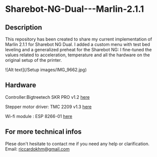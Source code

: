 # Sharebot-NG-Dual---Marlin-2.1.1

## Description
This repository has been created to share my current implementation of Marlin 2.1.1 for Sharebot NG Dual. I added a custom menu with test bed leveling and a generalized preheat for the Sharebot NG: I fine-tuned the values related to acceleration, temperature and all the hardware on the original setup of the printer.

![Alt text](/Setup images/IMG_9662.jpg)

## Hardware
Controller:Bigtreetech SKR PRO v1.2 [here](https://biqu.equipment/products/bigtreetech-skr-pro-v1-1-32-bit-control-board?variant=29207358865506)

Stepper motor driver: TMC 2209 v1.3 [here](https://biqu.equipment/products/bigtreetech-tmc2209-stepper-motor-driver-for-3d-printer-board-vs-tmc2208)

Wi-fi module : ESP 8266-01 [here](https://campaign.aliexpress.com/wow/gcp/tesla-pc-new/index?UTABTest=aliabtest377151_530968&src=google&src=google&albch=shopping&acnt=631-313-3945&slnk=&plac=&mtctp=&albbt=Google_7_shopping&albagn=888888&isSmbActive=false&isSmbAutoCall=false&needSmbHouyi=false&albcp=19213817716&albag=&trgt=&crea=it1005004910085064&netw=x&device=c&albpg=&albpd=it1005004910085064&gclid=CjwKCAjwiOCgBhAgEiwAjv5whPTbobtbdWbXgLYXXECBK44X24twbaZ6mbnis2Y5hvQgIlSJyrs1sBoCED8QAvD_BwE&gclsrc=aw.ds&aff_fcid=f3a829210239473082662a91009a9999-1679336010385-05928-UneMJZVf&aff_fsk=UneMJZVf&aff_platform=aaf&sk=UneMJZVf&aff_trace_key=f3a829210239473082662a91009a9999-1679336010385-05928-UneMJZVf&terminal_id=f514531280ed459190e58d761c7119a0&wh_weex=true&wx_navbar_hidden=true&wx_navbar_transparent=true&ignoreNavigationBar=true&wx_statusbar_hidden=true&bt_src=ppc_direct_lp&scenario=pcBridgePPC&productId=1005004910085064&OLP=1085100208_f_group2&o_s_id=1085100208)

## For more technical infos
Plese don't hesitate to contact me if you need any help or clarification.
Email: riccardokhm@gmail.com
